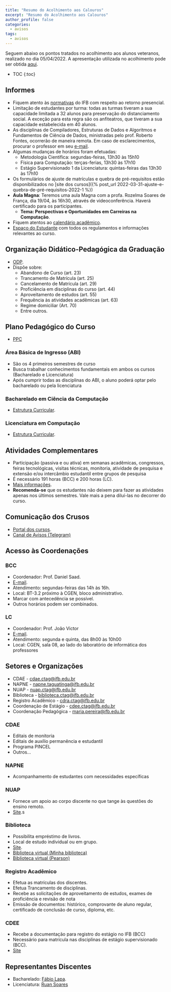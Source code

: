 ```yaml
---
title: "Resumo do Acolhimento aos Calouros"
excerpt: "Resumo do Acolhimento aos Calouros"
author_profile: false
categories:
  - avisos
tags:
  - avisos
---
```


Seguem abaixo os pontos tratados no acolhimento aos alunos veteranos, realizado
no dia 05/04/2022. A apresentação utilizada no acolhimento pode ser obtida
[aqui](https://docs.google.com/presentation/d/1n9s4ysQ38mkVGDFlG1FppGmBeLw_N6mQfl1GdP0enL4/edit?usp=sharing).

* TOC
{:toc}

## Informes

- Fiquem atento às
  [normativas](https://www.ifb.edu.br/institucional/conselho-superior/resolucoes/163-uncategorised/29799-retorno-as-atividades-presenciais-orientacoes-gerais)
  do IFB com respeito ao retorno presencial.
- Limitação de estudantes por turma: todas as turmas tiveram a sua capacidade
  limitada a 32 alunos para preservação do distanciamento social. A exceção
  para esta regra são os anfiteatros, que tiveram a sua capacidade estabelecida
  em 40 alunos.
- As disciplinas de Compiladores, Estruturas de Dados e Algoritmos e
  Fundamentos de Ciência de Dados, ministradas pelo prof. Roberto Fontes,
  ocorrerão de maneira remota. Em caso de esclarecimentos, procurar o professor
  em seu [e-mail](mailto:prof@fontes.pro.br).
- Algumas mudanças de horários foram efetuadas:
  - Metodologia Científica: segundas-feiras, 13h30 às 15h10
  - Física para Computação: terças-ferias, 13h30 às 17h10
  - Estágio Supervisionado 1 da Licenciatura: quintas-feiras das 13h30 às 17h10
- Os formulários de ajuste de matrículas e quebra de pré-requisitos estão
  disponibilizados no [site dos cursos]({% post_url
  2022-03-31-ajuste-e-quebra-de-pré-requisitos-2022-1 %})
- **Aula Magna**: Teremos uma aula Magna com a profa. Rozelma Soares de França,
  dia 19/04, às 16h30, através de videoconferência. Haverá certificado para os
  participantes.
  - **Tema: Perspectivas e Oportunidades em Carreiras na Computação**.
- Fiquem atentos ao [calendário
  acadêmico](https://drive.google.com/file/d/1SERjAXAXg7T_k7L5Yz5js7I6gOE-yyfn/view).
- [Espaço do Estudante](https://www.ifb.edu.br/espaco-do-estudante) com todos
  os regulamentos e informações relevantes ao curso.

## Organização Didático-Pedagógica da Graduação

- [ODP](https://www.ifb.edu.br/attachments/article/10765/RESOLU%C3%87%C3%83O%20n%C2%BA%20027-2016_%20ALTERA%20ODP_CEPE%20(2).pdf).
- Dispõe sobre:
  - Abandono de Curso (art. 23)
  - Trancamento de Matrícula (art. 25)
  - Cancelamento de Matrícula (art. 29)
  - Proficiência em disciplinas do curso (art. 44)
  - Aproveitamento de estudos (art. 55)
  - Frequência às atividades acadêmicas (art. 63)
  - Regime domiciliar (Art. 70)
  - Entre outros.


## Plano Pedagógico do Curso

- [PPC](https://www.ifb.edu.br/attachments/4298_PROJETO%20PEDAG%C3%93GICO%20DE%20CURSO%20SUPERIOR%20EM%20COMPUTA%C3%87%C3%83O(1)%20(1).pdf)

### Área Básica de Ingresso (ABI)

- São os 4 primeiros semestres de curso
- Busca trabalhar conhecimentos fundamentais em ambos os cursos (Bacharelado e
  Licenciatura)
- Após cumprir todas as disciplinas do ABI, o aluno  poderá optar pelo
  bacharelado ou pela licenciatura

### Bacharelado em Ciência da Computação

- [Estrutura Curricular](https://computacaoifb.com/bcc/curriculo).

### Licenciatura em Computação

- [Estrutura Curricular](https://computacaoifb.com/lc/curriculo).

## Atividades Complementares

- Participação (passiva e ou ativa) em semanas acadêmicas, congressos, feiras
  tecnológicas, visitas técnicas, monitoria, atividade de pesquisa e extensão
  e/ou intercâmbio estudantil entre grupos de pesquisa
- É necessário 191 horas (BCC) e 200 horas (LC).
- [Mais informações](https://computacaoifb.com/bcc/atividades-complementares). 
- **Recomenda-se** que os estudantes não deixem para fazer as atividades apenas
  nos  últimos semestres. Vale mais a pena diluí-las no decorrer do curso.  

## Comunicação dos Crusos

- [Portal dos cursos]({{site.url}}).
- [Canal de Avisos (Telegram)](https://t.me/computacaoifb)

## Acesso às Coordenações

### BCC

- Coordenador: Prof. Daniel Saad.
- [E-mail](mailto:daniel.nunes@ifb.edu.br).
- Atendimento: segundas-feiras das 14h às 16h. 
- Local: BT-3.2 próximo à CGEN, bloco administrativo.
- Marcar com antecedência se possível.
- Outros horários podem ser combinados.


### LC

- Coordenador: Prof. João Victor
- [E-mail](mailto:joao.oliveira@ifb.edu.br). 
- Atendimento: segunda e quinta, das 8h00 às 10h00
- Local: CGEN, sala 08, ao lado do laboratório de informática dos professores


## Setores e Organizações

- CDAE - cdae.ctag@ifb.edu.br  
- NAPNE - napne.taguatinga@ifb.edu.br 
- NUAP - nuap.ctag@ifb.edu.br  
- Biblioteca - biblioteca.ctag@ifb.edu.br  
- Registro Acadêmico - cdra.ctag@ifb.edu.br  
- Coordenação de Estágio - cdee.ctag@ifb.edu.br
- Coordenação Pedagógica - maria.pereira@ifb.edu.br


### CDAE

- Editais de monitoria
- Editais de auxílio permanência e estudantil
- Programa PINCEL
- Outros...


### NAPNE

- Acompanhamento de estudantes com necessidades específicas


### NUAP

- Fornece um apoio ao corpo discente no que tange às questões do ensino remoto.
- [Site](https://sites.google.com/etfbsb.edu.br/ifb-campustaguatinga).s

### Biblioteca

- Possibilita empréstimo de livros.
- Local de estudo individual ou em grupo.
- [Site](http://siabi.ifb.edu.br/).
- [Biblioteca virtual (Minha biblioteca)](https://dliportal.zbra.com.br/Login.aspx?key=IFB)
- [Biblioteca virtual (Pearson)](https://nead.ifb.edu.br/)


### Registro Acadêmico

- Efetua as matrículas dos discentes.
- Efetua Trancamento de disciplinas.
- Recebe as solicitações de aproveitamento de estudos, exames de proficiência e revisão de nota
- Emissão de documentos: histórico, comprovante de aluno regular, certificado de conclusão de curso, diploma, etc.


### CDEE

- Recebe a documentação para registro do estágio no IFB (BCC)
- Necessário para matrícula nas disciplinas de estágio supervisionado (BCC).
- [Site](https://estagioifbtaguatinga.com.br)



## Representantes Discentes

- Bacharelado: [Fábio Lapa](mailto:fabhen.lapa@gmail.com).
- Licenciatura: [Ruan Soares](mailto:ruansoares284@gmail.com)

